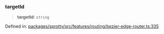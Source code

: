 
### targetId

> **targetId**: `string`

Defined in: [packages/sprotty/src/features/routing/bezier-edge-router.ts:335](https://github.com/eclipse-sprotty/sprotty/blob/f9b2433481cc27a1ac0c92d525a92039ae7f6c76/packages/sprotty/src/features/routing/bezier-edge-router.ts#L335)
